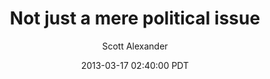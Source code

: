 ---
layout: podcast
title: "Not just a mere political issue"
author: Scott Alexander
description: https://slatestarcodex.com/2013/03/17/not-just-a-mere-political-issue/
date: 2013-03-17 02:40:00 PDT
length: 2711443
duration: 678
guid: not-just-a-mere-political-issue
---